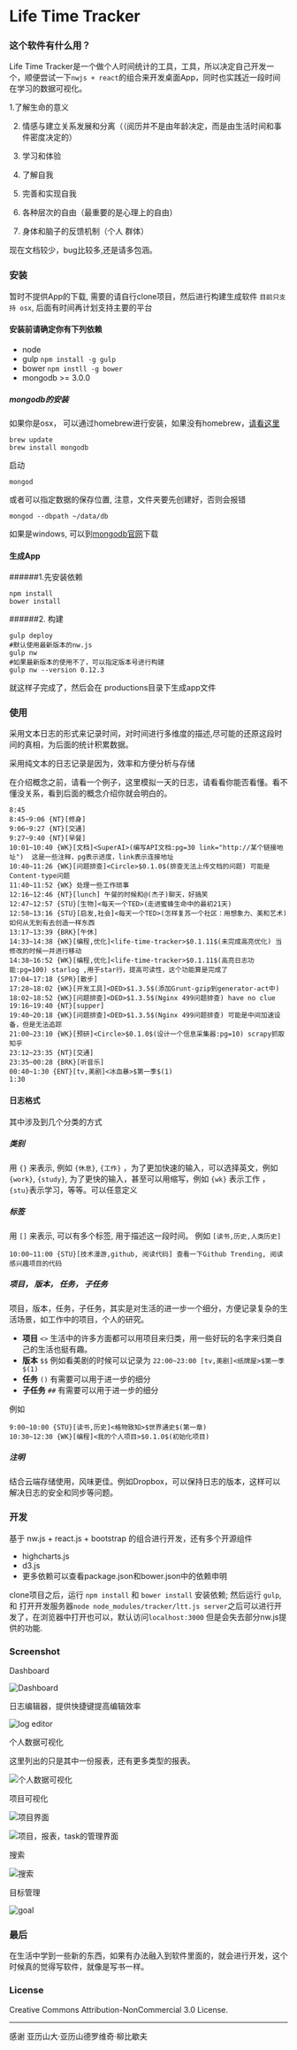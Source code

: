 Life Time Tracker
=====================


### 这个软件有什么用？

Life Time Tracker是一个做个人时间统计的工具，工具，所以决定自己开发一个，顺便尝试一下`nwjs + react`的组合来开发桌面App，同时也实践近一段时间在学习的数据可视化。

1.了解生命的意义

2. 情感与建立关系发展和分离（（阅历并不是由年龄决定，而是由生活时间和事件密度决定的）

3. 学习和体验

4. 了解自我

5. 完善和实现自我

6. 各种层次的自由（最重要的是心理上的自由）

7. 身体和脑子的反馈机制（个人 群体）



现在文档较少，bug比较多,还是请多包涵。

### 安装

暂时不提供App的下载, 需要的请自行clone项目，然后进行构建生成软件 `目前只支持 osx`, 后面有时间再计划支持主要的平台

#### 安装前请确定你有下列依赖

- node
- gulp  `npm install -g gulp`
- bower `npm instll -g bower`
- mongodb >= 3.0.0

##### mongodb的安装
如果你是osx， 可以通过homebrew进行安装，如果没有homebrew，[请看这里](http://brew.sh/)

```
brew update
brew install mongodb
```
启动

```
mongod
```

或者可以指定数据的保存位置, 注意，文件夹要先创建好，否则会报错

```
mongod --dbpath ~/data/db
```

如果是windows, 可以到[mongodb官网](https://www.mongodb.org/downloads)下载

#### 生成App

######1.先安装依赖

```
npm install
bower install
```

######2. 构建

```
gulp deploy
#默认使用最新版本的nw.js
gulp nw
#如果最新版本的使用不了，可以指定版本号进行构建
gulp nw --version 0.12.3
```

就这样子完成了，然后会在 productions目录下生成app文件


### 使用

采用文本日志的形式来记录时间，对时间进行多维度的描述,尽可能的还原这段时间的真相，为后面的统计积累数据。

采用纯文本的日志记录是因为，效率和方便分析与存储

在介绍概念之前，请看一个例子，这里模拟一天的日志，请看看你能否看懂。看不懂没关系，看到后面的概念介绍你就会明白的。

```
8:45
8:45~9:06 {NT}[修身]
9:06~9:27 {NT}[交通]
9:27~9:40 {NT}[早餐]
10:01~10:40 {WK}[文档]<SuperAI>(编写API文档:pg=30 link="http://某个链接地址")  这是一些注释，pg表示进度，link表示连接地址
10:40~11:26 {WK}[问题排查]<Circle>$0.1.0$(排查无法上传文档的问题) 可能是Content-type问题
11:40~11:52 {WK} 处理一些工作琐事
12:16~12:46 {NT}[lunch] 午餐的时候和@(杰子)聊天，好搞笑
12:47~12:57 {STU}[生物]<每天一个TED>(走进蜜蜂生命中的最初21天)
12:58~13:16 {STU}[启发,社会]<每天一个TED>(怎样复苏一个社区：用想象力、美和艺术) 如何从无到有去创造一样东西
13:17~13:39 {BRK}[午休]
14:33~14:38 {WK}[编程,优化]<life-time-tracker>$0.1.11$(未完成高亮优化) 当修改的时候一并进行移动
14:38~16:52 {WK}[编程,优化]<life-time-tracker>$0.1.11$(高亮日志功能:pg=100) starlog ,用于star行，提高可读性，这个功能算是完成了
17:04~17:18 {SPR}[散步]
17:28~18:02 {WK}[开发工具]<DED>$1.3.5$(添加Grunt-gzip到generator-act中)
18:02~18:52 {WK}[问题排查]<DED>$1.3.5$(Nginx 499问题排查) have no clue
19:16~19:40 {NT}[supper]
19:40~20:18 {WK}[问题排查]<DED>$1.3.5$(Nginx 499问题排查) 可能是中间加速设备，但是无法追踪
21:00~23:10 {WK}[预研]<Circle>$0.1.0$(设计一个信息采集器:pg=10) scrapy抓取知乎
23:12~23:35 {NT}[交通]
23:35~00:28 {BRK}[听音乐]
00:40~1:30 {ENT}[tv,美剧]<冰血暴>$第一季$(1)
1:30
```

#### 日志格式

其中涉及到几个分类的方式

##### 类别

用 `{}` 来表示, 例如 `{休息}`, `{工作}` ，为了更加快速的输入，可以选择英文，例如 `{work}`, `{study}`, 为了更快的输入，甚至可以用缩写，例如 `{wk}` 表示工作 ，`{stu}`表示学习，等等。可以任意定义

##### 标签

用 `[]` 来表示, 可以有多个标签, 用于描述这一段时间。 例如 `[读书,历史,人类历史]`

```
10:00~11:00 {STU}[技术漫游,github, 阅读代码] 查看一下Github Trending, 阅读感兴趣项目的代码
```

##### 项目， 版本， 任务， 子任务

项目，版本，任务，子任务，其实是对生活的进一步一个细分，方便记录复杂的生活场景，如工作中的项目，个人的研究。

- **项目** `<>`  生活中的许多方面都可以用项目来归类，用一些好玩的名字来归类自己的生活也挺有趣。
- **版本** `$$` 例如看美剧的时候可以记录为 `22:00~23:00 [tv,美剧]<纸牌屋>$第一季$(1)`
- **任务** `()` 有需要可以用于进一步的细分
- **子任务** `##`  有需要可以用于进一步的细分

例如

```
9:00~10:00 {STU}[读书,历史]<格物致知>$世界通史$(第一章)
10:30~12:30 {WK}[编程]<我的个人项目>$0.1.0$(初始化项目)
```

##### 注明

结合云端存储使用，风味更佳。例如Dropbox，可以保持日志的版本，这样可以解决日志的安全和同步等问题。


### 开发

基于 nw.js + react.js + bootstrap 的组合进行开发，还有多个开源组件
- highcharts.js
- d3.js
- 更多依赖可以查看package.json和bower.json中的依赖申明

clone项目之后，运行 `npm install` 和 `bower install` 安装依赖;
然后运行 `gulp`, 和 打开开发服务器`node node_modules/tracker/ltt.js server`之后可以进行开发了，在浏览器中打开也可以，默认访问`localhost:3000` 但是会失去部分nw.js提供的功能.



### Screenshot


Dashboard

![Dashboard](https://raw.githubusercontent.com/zhangmhao/Life-Time-Tracker/master/images/screenshots/dashboard-v0.1.11.png)

日志编辑器，提供快捷键提高编辑效率

![log editor](https://raw.githubusercontent.com/zhangmhao/Life-Time-Tracker/master/images/screenshots/editor.png)

个人数据可视化

这里列出的只是其中一份报表，还有更多类型的报表。

![个人数据可视化](https://raw.githubusercontent.com/zhangmhao/Life-Time-Tracker/master/images/screenshots/report-v0.1.11.png)

项目可视化

![项目界面](https://raw.githubusercontent.com/zhangmhao/Life-Time-Tracker/master/images/screenshots/projects.png)

![项目，报表，task的管理界面](https://raw.githubusercontent.com/zhangmhao/Life-Time-Tracker/master/images/screenshots/project.task.png)


搜索

![搜索](https://raw.githubusercontent.com/zhangmhao/Life-Time-Tracker/master/images/screenshots/search.png)

目标管理

![goal](https://raw.githubusercontent.com/zhangmhao/Life-Time-Tracker/master/images/screenshots/goal.png)

### 最后

在生活中学到一些新的东西，如果有办法融入到软件里面的，就会进行开发，这个时候真的觉得写软件，就像是写书一样。

### License

Creative Commons Attribution-NonCommercial 3.0 License.


-------------------------------------
感谢 亚历山大·亚历山德罗维奇·柳比歇夫
